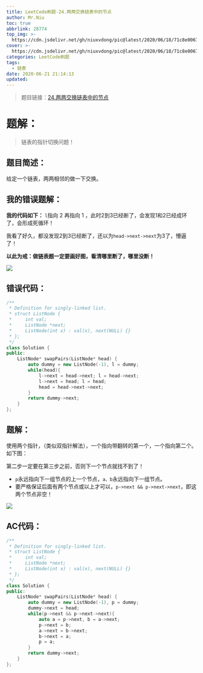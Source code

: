 ```yaml
---
title: LeetCode刷题-24.两两交换链表中的节点
author: Mr.Niu
toc: true
abbrlink: 28774
top_img: >-
  https://cdn.jsdelivr.net/gh/niuxvdong/pic@latest/2020/06/18/71c8e00671678eeed46f918fd9cf6e0e.png
cover: >-
  https://cdn.jsdelivr.net/gh/niuxvdong/pic@latest/2020/06/18/71c8e00671678eeed46f918fd9cf6e0e.png
categories: LeetCode刷题
tags:
  - 链表
date: 2020-06-21 21:14:13
updated:
---
```














> 题目链接：[24.两两交换链表中的节点](https://leetcode-cn.com/problems/swap-nodes-in-pairs/)



# 题解：



> 链表的指针切换问题！



## 题目简述：

给定一个链表，两两相邻的做一下交换。

## 我的错误题解：



**我的代码如下：** `l`指向 2 再指向 1 ，此时2到3已经断了，会发现1和2已经成环了，会形成死循环！



我看了好久，都没发现2到3已经断了，还以为`head->next->next`为3了，懵逼了！



**以此为戒：做链表题一定要画好图，看清哪里断了，哪里没断！**

![](https://cdn.jsdelivr.net/gh/niuxvdong/pic@latest/2020/06/21/ea939ed3419513945f6226db2e773d7c.png)

## 错误代码：



```c++
/**
 * Definition for singly-linked list.
 * struct ListNode {
 *     int val;
 *     ListNode *next;
 *     ListNode(int x) : val(x), next(NULL) {}
 * };
 */
class Solution {
public:
    ListNode* swapPairs(ListNode* head) {
        auto dummy = new ListNode(-1), l = dummy;
        while(head){
            l->next = head->next; l = head->next;
            l->next = head; l = head;
            head = head->next->next;   
        }
        return dummy->next;
    }
};
```





## 题解：



使用两个指针，（类似双指针解法），一个指向带翻转的第一个，一个指向第二个。如下图：



第二步一定要在第三步之前，否则下一个节点就找不到了！



- `p`永远指向下一组节点的上一个节点，`a、b`永远指向下一组节点。
- 要严格保证后面有两个节点或以上才可以，`p->next && p->next->next`，即这两个节点非空！

![](https://cdn.jsdelivr.net/gh/niuxvdong/pic@latest/2020/06/21/2e36441ffbccf9e87472cd90383b3274.png)

## AC代码：





```c++
/**
 * Definition for singly-linked list.
 * struct ListNode {
 *     int val;
 *     ListNode *next;
 *     ListNode(int x) : val(x), next(NULL) {}
 * };
 */
class Solution {
public:
    ListNode* swapPairs(ListNode* head) {
        auto dummy = new ListNode(-1), p = dummy;
        dummy->next = head;
        while(p->next && p->next->next){
            auto a = p->next, b = a->next;
            p->next = b;
            a->next = b->next;
            b->next = a;
            p = a;
        }
        return dummy->next;
    }
};
```

